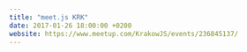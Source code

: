 ```yaml
---
title: "meet.js KRK"
date: 2017-01-26 18:00:00 +0200
website: https://www.meetup.com/KrakowJS/events/236845137/
---
```

